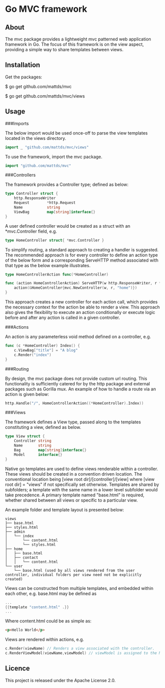 Go MVC framework
================

About
-----

The mvc package provides a lightweight mvc patterned web application framework in Go. The focus of this framework is on the view aspect, providing a simple way to share templates between views.

Installation
------------

Get the packages:

$ go get github.com/mattds/mvc

$ go get github.com/mattds/mvc/views

Usage
-----

###Imports

The below import would be used once-off to parse the view templates located in the views directory.

```go
import _ "github.com/mattds/mvc/views"
```

To use the framework, import the mvc package.

```go
import "github.com/mattds/mvc"
```
 
###Controllers

The framework provides a Controller type; defined as below:

```go
type Controller struct {
	http.ResponseWriter
	Request        *http.Request
	Name           string
	ViewBag        map[string]interface{}
}
```

A user defined controller would be created as a struct with an *mvc.Controller field, e.g.

```go
type HomeController struct{ *mvc.Controller }
```

To simplify routing, a standard approach to creating a handler is suggested. The recommended approach is for every controller to define an action type of the below form and a corresponding ServeHTTP method associated with that type as the below example illustrates.

```go
type HomeControllerAction func(*HomeController)

func (action HomeControllerAction) ServeHTTP(w http.ResponseWriter, r *http.Request) {
	action(&HomeController{mvc.NewController(w, r, "home")})
}
```

This approach creates a new controller for each action call, which provides the necessary context for the action be able to render a view. This approach also gives the flexibility to execute an action conditionally or execute logic before and after any action is called in a given controller.

###Actions

An action is any parameterless void method defined on a controller, e.g.

```go
func (c *HomeController) Index() {
 	c.ViewBag["title"] = "A blog"
 	c.Render("index")
}
```
 
###Routing
 
By design, the mvc package does not provide custom url routing. This functionality is sufficiently catered for by the http package and external packages such as Gorilla mux. An example of how to handle a route via an action is given below:

```go
http.Handle("/", HomeControllerAction((*HomeController).Index))
```

###Views
 
The framework defines a View type, passed along to the templates constituting a view, defined as below.

```go
type View struct {
 	Controller string
 	Name       string
 	Bag        map[string]interface{}
 	Model      interface{}
}
```
  
Native go templates are used to define views renderable within a controller. These views should be created in a convention driven location. The conventional location being [view root dir]/[controller]/[view] where [view root dir] = "views" if not specifically set otherwise. Templates are shared by subfolders; a template with the same name in a lower level subfolder would take precedence. A primary template named "base.html" is required, whether shared between all views or specific to a particular view.

An example folder and template layout is presented below:

	views
	├── base.html
	├── styles.html
	├── admin
	│   └── index
	│       └── content.html
	│       └── styles.html
	├── home
	│   ├── base.html
	│   ├── contact
	│   │   └── content.html
	└── user
	    └── base.html (used by all views rendered from the user controller, individual folders per view need not be explicitly created)

Views can be constructed from multiple templates, and embedded within each other, e.g. base.html may be defined as

```go
...
{{template "content.html" .}}
...
```
  
Where content.html could be as simple as:

```html
<p>Hello World</p>
```
 
Views are rendered within actions, e.g.
 
```go
c.Render(viewName) // Renders a view associated with the controller.
c.RenderViewModel(viewName,viewModel) // viewModel is assigned to the Model field of the View struct accessible from a view template.
```
 
Licence
-------

This project is released under the Apache License 2.0.
